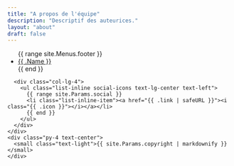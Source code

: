```yaml
---
title: "A propos de l'équipe"
description: "Descriptif des auteurices."
layout: "about"
draft: false
---
```


  <div class="container">
    <div class="row align-items-center border-bottom py-5">
      <div class="col-lg-4">
        <ul class="list-inline footer-menu text-center text-lg-left">
          {{ range site.Menus.footer }}
          <li class="list-inline-item"><a href="{{ .URL | absLangURL }}">{{ .Name }}</a></li>
          {{ end }}
        </ul>
      </div>

      <div class="col-lg-4">
        <ul class="list-inline social-icons text-lg-center text-left">
          {{ range site.Params.social }}
          <li class="list-inline-item"><a href="{{ .link | safeURL }}"><i class="{{ .icon }}"></i></a></li>
          {{ end }}
        </ul>
      </div>
    </div>
    <div class="py-4 text-center">
      <small class="text-light">{{ site.Params.copyright | markdownify }}</small>
    </div>
  </div>
